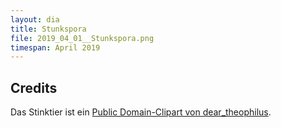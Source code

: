 ```yaml
---
layout: dia
title: Stunkspora
file: 2019_04_01__Stunkspora.png
timespan: April 2019
---
```


## Credits

Das Stinktier ist ein [Public Domain-Clipart von dear_theophilus](https://openclipart.org/detail/170808/skunk-silhouette).
